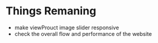 # Things Remaning

- make viewProuct image slider responsive
- check the overall flow and performance of the website
